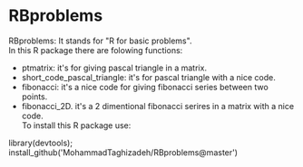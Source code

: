 # RBproblems
RBproblems: It stands for "R for basic problems".   
In this R package there are folowing functions:

- ptmatrix: it's for giving pascal triangle in a matrix.    
- short_code_pascal_triangle: it's for pascal triangle with a nice code.   
- fibonacci: it's a nice code for giving fibonacci series between two points.   
- fibonacci_2D. it's a 2 dimentional fibonacci serires in a matrix with a nice code.   
To install this R package use:   

library(devtools);   
install_github('MohammadTaghizadeh/RBproblems@master')
